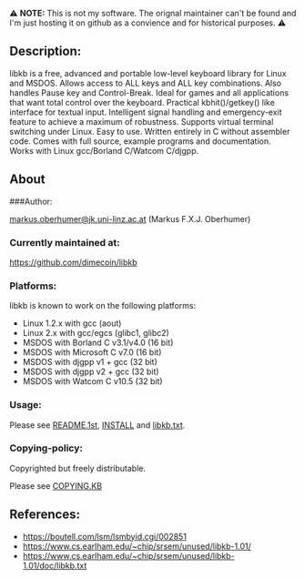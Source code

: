 :warning: **NOTE:** This is not my software.  The orignal maintainer can't be found and I'm just hosting it on github as a convience and for historical purposes. :warning:

## Description: 

libkb is a free, advanced and portable low-level keyboard library for Linux and MSDOS. Allows access to ALL keys and ALL key combinations. Also handles Pause key and Control-Break. Ideal for games and all applications that want total control over the keyboard. Practical kbhit()/getkey() like interface for textual input. Intelligent signal handling and emergency-exit feature to achieve a maximum of robustness. Supports virtual terminal switching under Linux. Easy to use. Written entirely in C without assembler code. Comes with full source, example programs and documentation. Works with Linux gcc/Borland C/Watcom C/djgpp. 

## About

###Author:

markus.oberhumer@jk.uni-linz.ac.at (Markus F.X.J. Oberhumer)

### Currently maintained at: 
https://github.com/dimecoin/libkb

### Platforms: 
libkb is known to work on the following platforms: 
* Linux 1.2.x with gcc (aout) 
* Linux 2.x with gcc/egcs (glibc1, glibc2) 
* MSDOS with Borland C v3.1/v4.0 (16 bit) 
* MSDOS with Microsoft C v7.0 (16 bit) 
* MSDOS with djgpp v1 + gcc (32 bit) 
* MSDOS with djgpp v2 + gcc (32 bit) 
* MSDOS with Watcom C v10.5 (32 bit)

### Usage: 

Please see [README.1st](https://github.com/dimecoin/libkb/blob/master/README.1ST),  [INSTALL](https://github.com/dimecoin/libkb/blob/master/INSTALL) and [libkb.txt](https://github.com/dimecoin/libkb/blob/master/doc/libkb.txt).

### Copying-policy: 
Copyrighted but freely distributable. 

Please see [COPYING.KB](https://github.com/dimecoin/libkb/blob/master/COPYING.KB)


## References:
* https://boutell.com/lsm/lsmbyid.cgi/002851
* https://www.cs.earlham.edu/~chip/srsem/unused/libkb-1.01/
* https://www.cs.earlham.edu/~chip/srsem/unused/libkb-1.01/doc/libkb.txt
